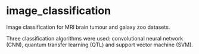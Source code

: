 # image_classification
Image classification for MRI brain tumour and galaxy zoo datasets.

Three classification algorithms were used: convolutional neural network (CNN), quantum transfer learning (QTL) and support vector machine (SVM).
